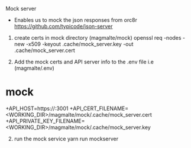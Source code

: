 Mock server

- Enables us to mock the json responses from orc8r
<https://github.com/typicode/json-server>

1. create certs in mock directory (magmalte/mock)
openssl req -nodes -new -x509 -keyout .cache/mock_server.key -out .cache/mock_server.cert

2. Add the mock certs and API server info to the .env file i.e (magmalte/.env)

# mock

+API_HOST=https://<hostname>:3001
+API_CERT_FILENAME=<WORKING_DIR>/magmalte/mock/.cache/mock_server.cert
+API_PRIVATE_KEY_FILENAME=<WORKING_DIR>/magmalte/mock/.cache/mock_server.key

2. run the mock service
yarn run mockserver
